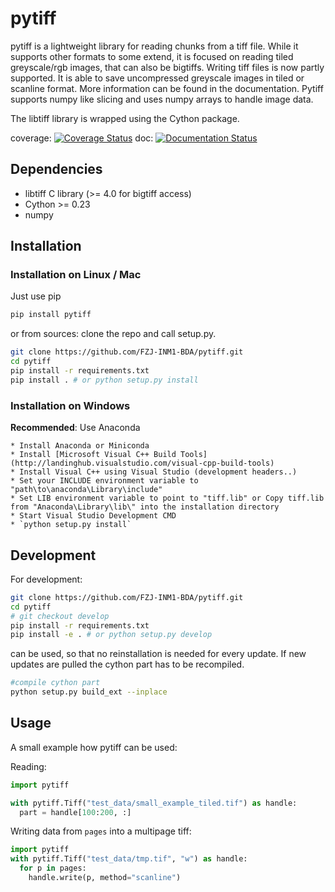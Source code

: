 # pytiff

pytiff is a lightweight library for reading chunks from a tiff file. While it supports other formats to some extend, it is focused on reading tiled greyscale/rgb images, that can also be bigtiffs. Writing tiff files is now partly supported. It is able to save uncompressed greyscale images in tiled or scanline format. More information can be found in the documentation. Pytiff supports numpy like slicing and uses numpy arrays to handle image data.

The libtiff library is wrapped using the Cython package.

coverage: [![Coverage Status](https://coveralls.io/repos/github/FZJ-INM1-BDA/pytiff/badge.svg)](https://coveralls.io/github/FZJ-INM1-BDA/pytiff)
doc: [![Documentation Status](https://readthedocs.org/projects/pytiff/badge/?version=latest)](http://pytiff.readthedocs.io/en/latest/?badge=latest)

## Dependencies

- libtiff C library (>= 4.0 for bigtiff access)
- Cython >= 0.23
- numpy

## Installation

### Installation on Linux / Mac

Just use pip

```bash
pip install pytiff
```

or from sources: clone the repo and call setup.py.

```bash
git clone https://github.com/FZJ-INM1-BDA/pytiff.git
cd pytiff
pip install -r requirements.txt
pip install . # or python setup.py install
```

### Installation on Windows

**Recommended**: Use Anaconda

    * Install Anaconda or Miniconda
    * Install [Microsoft Visual C++ Build Tools](http://landinghub.visualstudio.com/visual-cpp-build-tools)
    * Install Visual C++ using Visual Studio (development headers..)
    * Set your INCLUDE environment variable to "path\to\anaconda\Library\include"
    * Set LIB environment variable to point to "tiff.lib" or Copy tiff.lib from "Anaconda\Library\lib\" into the installation directory
    * Start Visual Studio Development CMD
    * `python setup.py install`

## Development

For development:

```bash
git clone https://github.com/FZJ-INM1-BDA/pytiff.git
cd pytiff
# git checkout develop
pip install -r requirements.txt
pip install -e . # or python setup.py develop
```

can be used, so that no reinstallation is needed for every update.
If new updates are pulled the cython part has to be recompiled.

```bash
#compile cython part
python setup.py build_ext --inplace
```

## Usage

A small example how pytiff can be used:

Reading:

```python
import pytiff

with pytiff.Tiff("test_data/small_example_tiled.tif") as handle:
  part = handle[100:200, :]
```

Writing data from `pages` into a multipage tiff:

```python
import pytiff
with pytiff.Tiff("test_data/tmp.tif", "w") as handle:
  for p in pages:
    handle.write(p, method="scanline")
```
